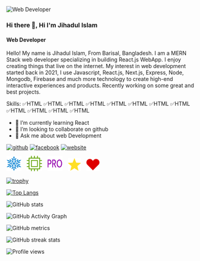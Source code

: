 ![Web Developer](https://i.ibb.co/7GBRggW/jihad-profile-removebg.png)

### Hi there 👋, Hi I'm Jihadul  Islam
#### Web Developer

Hello! My name is Jihadul Islam, From Barisal, Bangladesh. I am a MERN Stack web developer specializing in building React.js WebApp. I enjoy creating things that live on the internet. My interest in web development started back in 2021, I use Javascript, React.js, Next.js, Express, Node, Mongodb, Firebase and much more technology to create high-end interactive experiences and products. Recently working on some great and best projects.

Skills:
✅HTML 
✅HTML
✅HTML
✅HTML 
✅HTML
✅HTML
✅HTML
✅HTML 
✅HTML
✅HTML
✅HTML
✅HTML 

- 🌱 I’m currently learning React 
- 👯 I’m looking to collaborate on github 
- 💬 Ask me about web Development 


[<img src='https://cdn.jsdelivr.net/npm/simple-icons@3.0.1/icons/github.svg' alt='github' height='40'>](https://github.com/mdjihadislam166)  [<img src='https://cdn.jsdelivr.net/npm/simple-icons@3.0.1/icons/facebook.svg' alt='facebook' height='40'>](https://www.facebook.com/https://web.facebook.com/profile.php?id=100063686046846)  [<img src='https://cdn.jsdelivr.net/npm/simple-icons@3.0.1/icons/icloud.svg' alt='website' height='40'>](https://jihadul-islam-portfolio-react.vercel.app/)  

<a href='https://archiveprogram.github.com/'><img src='https://raw.githubusercontent.com/acervenky/animated-github-badges/master/assets/acbadge.gif' width='40' height='40'></a> <a href='https://docs.github.com/en/developers'><img src='https://raw.githubusercontent.com/acervenky/animated-github-badges/master/assets/devbadge.gif' width='40' height='40'></a> <a href='https://github.com/pricing'><img src='https://raw.githubusercontent.com/acervenky/animated-github-badges/master/assets/pro.gif' width='40' height='40'></a> <a href='https://stars.github.com/'><img src='https://raw.githubusercontent.com/acervenky/animated-github-badges/master/assets/starbadge.gif' width='35' height='35'></a> <a href='https://docs.github.com/en/github/supporting-the-open-source-community-with-github-sponsors'><img src='https://raw.githubusercontent.com/acervenky/animated-github-badges/master/assets/sponsorbadge.gif' width='35' height='35'></a> 

[![trophy](https://github-profile-trophy.vercel.app/?username=mdjihadislam166)](https://github.com/ryo-ma/github-profile-trophy)

[![Top Langs](https://github-readme-stats.vercel.app/api/top-langs/?username=mdjihadislam166)](https://github.com/anuraghazra/github-readme-stats)

![GitHub stats](https://github-readme-stats.vercel.app/api?username=mdjihadislam166&show_icons=true&count_private=true)  

![GitHub Activity Graph](https://activity-graph.herokuapp.com/graph?username=mdjihadislam166)  

![GitHub metrics](https://metrics.lecoq.io/mdjihadislam166)  

![GitHub streak stats](https://streak-stats.demolab.com/?user=mdjihadislam166)  

![Profile views](https://gpvc.arturio.dev/mdjihadislam166)  

